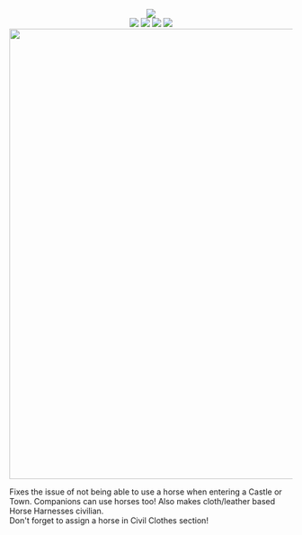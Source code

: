 <p align="center">
   <a href="https://github.com/Aragas.CastleTownWithHorse" alt="Lines Of Code">
   <img src="https://tokei.rs/b1/github/Aragas/Aragas.CastleTownWithHorse?category=code" /></a>
   </br>
   <a href="https://www.nexusmods.com/mountandblade2bannerlord/mods/328" alt="Civilized">
   <img src="https://img.shields.io/badge/Nexus-Enter%20Castle%20and%20Town%20with%20a%20Horse-yellow.svg" /></a>
   <a href="https://www.nexusmods.com/mountandblade2bannerlord/mods/328" alt="Nexus Enter Castle and Town with a Horse">
   <img src="https://img.shields.io/endpoint?url=https%3A%2F%2Fnexusmods-version-pzk4e0ejol6j.runkit.sh%3FgameId%3Dmountandblade2bannerlord%26modId%3D328" /></a>
   <a href="https://www.nexusmods.com/mountandblade2bannerlord/mods/328" alt="Nexus Enter Castle and Town with a Horse">
   <img src="https://img.shields.io/endpoint?url=https%3A%2F%2Fnexusmods-downloads-ayuqql60xfxb.runkit.sh%2F%3Ftype%3Dunique%26gameId%3D3174%26modId%3D328" /></a>
   <a href="https://www.nexusmods.com/mountandblade2bannerlord/mods/328" alt="Nexus Enter Castle and Town with a Horse">
   <img src="https://img.shields.io/endpoint?url=https%3A%2F%2Fnexusmods-downloads-ayuqql60xfxb.runkit.sh%2F%3Ftype%3Dtotal%26gameId%3D3174%26modId%3D328" /></a>
   </br>
   <img src="https://staticdelivery.nexusmods.com/mods/3174/images/328/328-1586382963-1433553495.jpeg" width="800">
</p>

Fixes the issue of not being able to use a horse when entering a Castle or Town. Companions can use horses too! Also makes cloth/leather based Horse Harnesses civilian.  
Don't forget to assign a horse in Civil Clothes section!  
